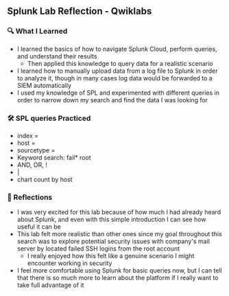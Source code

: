 ## Splunk Lab Reflection - Qwiklabs

###  🔍 What I Learned
* I learned the basics of how to navigate Splunk Cloud, perform queries, and understand their results
    * Then applied this knowledge to query data for a realistic scenario
* I learned how to manually upload data from a log file to Splunk in order to analyze it, though in many cases log data would be forwarded to a SIEM automatically
* I used my knowledge of SPL and experimented with different queries in order to narrow down my search and find the data I was looking for 


### 🛠️ SPL queries Practiced
* index = 
* host = 
* sourcetype = 
* Keyword search: fail* root
* AND, OR, !
* | 
* chart count by host


### 🧠 Reflections
* I was very excited for this lab because of how much I had already heard about Splunk, and even with this simple introduction I can see how useful it can be
* This lab felt more realistic than other ones since my goal throughout this search was to explore potential security issues with company's mail server by located failed SSH logins from the root account
    * I really enjoyed how this felt like a genuine scenario I might encounter working in security
* I feel more comfortable using Splunk for basic queries now, but I can tell that there is so much more to learn about the platform if I really want to take full advantage of it